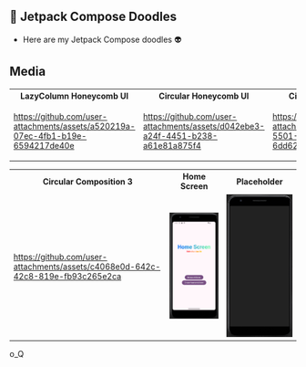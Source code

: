 ## 🎨 Jetpack Compose Doodles
- Here are my Jetpack Compose doodles 👽

## Media
<table style="width:100%">
  <tr>
    <th>LazyColumn Honeycomb UI</th>
    <th>Circular Honeycomb UI</th>
    <th>Circular Composition 2</th>
  </tr>
  <tr>
    <td>

https://github.com/user-attachments/assets/a520219a-07ec-4fb1-b19e-6594217de40e

</td>
    <td>

https://github.com/user-attachments/assets/d042ebe3-a24f-4451-b238-a61e81a875f4

</td>
    <td>

https://github.com/user-attachments/assets/6955bc41-5501-47ba-826e-6dd62ca1023e

</td>
  </tr>
</table>

<table style="width:100%">
  <tr>
    <th>Circular Composition 3</th>
    <th>Home Screen</th>
    <th>Placeholder</th>
  </tr>
  <tr>
    <td>

https://github.com/user-attachments/assets/c4068e0d-642c-42c8-819e-fb93c265e2ca

</td>
    <td><img src="media/home_screen.png"  alt="home_page"/></td>
    <td><img src="media/placeholder.png"  alt="placeholder"/></td>
  </tr>
</table>

o_Q
